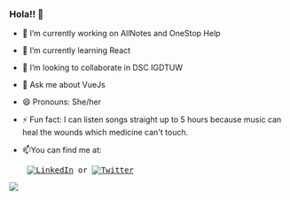 ### Hola!! 👋

- 🔭 I’m currently working on AllNotes and OneStop Help
- 🌱 I’m currently learning React
- 👯 I’m looking to collaborate in DSC IGDTUW
- 💬 Ask me about VueJs 
- 😄 Pronouns: She/her
- ⚡ Fun fact: I can listen songs straight up to 5 hours because music can heal the wounds which medicine can't touch.

- 📫You can find me at:<pre>  [![LinkedIn][2.2]][2]  or  [![Twitter][1.2]][1] </pre>



[1.2]: http://i.imgur.com/wWzX9uB.png 
[2.2]: https://raw.githubusercontent.com/MartinHeinz/MartinHeinz/master/linkedin-3-16.png 


[1]: https://twitter.com/Sonali94099121
[2]: https://www.linkedin.com/in/sonali-a989a8192



<img src="https://github-readme-stats.vercel.app/api?username=sonali12920&&show_icons=true&title_color=f4f6ff&icon_color=f09ae9&text_color=f6f6f6&bg_color=212121">
